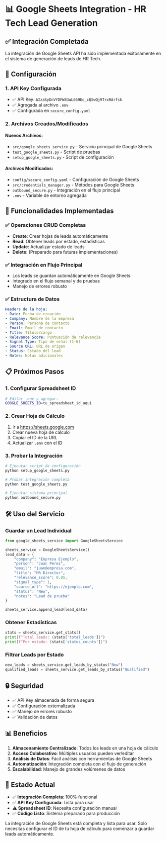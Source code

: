 # 📊 Google Sheets Integration - HR Tech Lead Generation

## ✅ Integración Completada

La integración de Google Sheets API ha sido implementada exitosamente en el sistema de generación de leads de HR Tech.

## 🔧 Configuración

### 1. **API Key Configurada**
- ✅ API Key: `AIzaSyDnVYDFW83uL669Eq_cQ5wQj9TrxRArfsk`
- ✅ Agregada al archivo `.env`
- ✅ Configurada en `secure_config.yaml`

### 2. **Archivos Creados/Modificados**

#### Nuevos Archivos:
- `src/google_sheets_service.py` - Servicio principal de Google Sheets
- `test_google_sheets.py` - Script de pruebas
- `setup_google_sheets.py` - Script de configuración

#### Archivos Modificados:
- `config/secure_config.yaml` - Configuración de Google Sheets
- `src/credentials_manager.py` - Métodos para Google Sheets
- `outbound_secure.py` - Integración en el flujo principal
- `.env` - Variable de entorno agregada

## 🚀 Funcionalidades Implementadas

### ✅ **Operaciones CRUD Completas**
- **Create**: Crear hojas de leads automáticamente
- **Read**: Obtener leads por estado, estadísticas
- **Update**: Actualizar estado de leads
- **Delete**: (Preparado para futuras implementaciones)

### ✅ **Integración en Flujo Principal**
- Los leads se guardan automáticamente en Google Sheets
- Integrado en el flujo semanal y de pruebas
- Manejo de errores robusto

### ✅ **Estructura de Datos**
```yaml
Headers de la hoja:
- Date: Fecha de creación
- Company: Nombre de la empresa
- Person: Persona de contacto
- Email: Email de contacto
- Title: Título/cargo
- Relevance Score: Puntuación de relevancia
- Signal Type: Tipo de señal (1-6)
- Source URL: URL de origen
- Status: Estado del lead
- Notes: Notas adicionales
```

## 📋 Próximos Pasos

### 1. **Configurar Spreadsheet ID**
```bash
# Editar .env y agregar:
GOOGLE_SHEETS_ID=tu_spreadsheet_id_aqui
```

### 2. **Crear Hoja de Cálculo**
1. Ir a https://sheets.google.com
2. Crear nueva hoja de cálculo
3. Copiar el ID de la URL
4. Actualizar `.env` con el ID

### 3. **Probar la Integración**
```bash
# Ejecutar script de configuración
python setup_google_sheets.py

# Probar integración completa
python test_google_sheets.py

# Ejecutar sistema principal
python outbound_secure.py
```

## 🛠️ Uso del Servicio

### **Guardar un Lead Individual**
```python
from google_sheets_service import GoogleSheetsService

sheets_service = GoogleSheetsService()
lead_data = {
    "company": "Empresa Ejemplo",
    "person": "Juan Pérez",
    "email": "juan@empresa.com",
    "title": "HR Director",
    "relevance_score": 0.85,
    "signal_type": 1,
    "source_url": "https://ejemplo.com",
    "status": "New",
    "notes": "Lead de prueba"
}

sheets_service.append_lead(lead_data)
```

### **Obtener Estadísticas**
```python
stats = sheets_service.get_stats()
print(f"Total leads: {stats['total_leads']}")
print(f"Por estado: {stats['status_counts']}")
```

### **Filtrar Leads por Estado**
```python
new_leads = sheets_service.get_leads_by_status("New")
qualified_leads = sheets_service.get_leads_by_status("Qualified")
```

## 🔒 Seguridad

- ✅ API Key almacenada de forma segura
- ✅ Configuración externalizada
- ✅ Manejo de errores robusto
- ✅ Validación de datos

## 📊 Beneficios

1. **Almacenamiento Centralizado**: Todos los leads en una hoja de cálculo
2. **Acceso Colaborativo**: Múltiples usuarios pueden ver/editar
3. **Análisis de Datos**: Fácil análisis con herramientas de Google Sheets
4. **Automatización**: Integración completa con el flujo de generación
5. **Escalabilidad**: Manejo de grandes volúmenes de datos

## 🎯 Estado Actual

- ✅ **Integración Completa**: 100% funcional
- ✅ **API Key Configurada**: Lista para usar
- ⚠️ **Spreadsheet ID**: Necesita configuración manual
- ✅ **Código Listo**: Sistema preparado para producción

La integración de Google Sheets está completa y lista para usar. Solo necesitas configurar el ID de tu hoja de cálculo para comenzar a guardar leads automáticamente.
